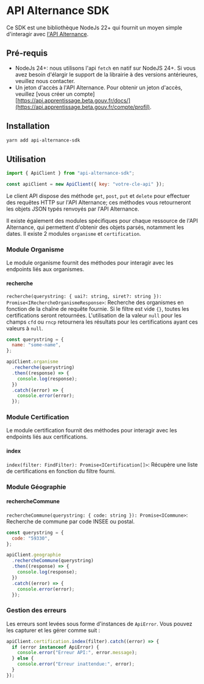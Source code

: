# API Alternance SDK

Ce SDK est une bibliothèque NodeJs 22+ qui fournit un moyen simple d'interagir avec [l'API Alternance](https://api.apprentissage.beta.gouv.fr/).

## Pré-requis

- NodeJs 24+: nous utilisons l'api `fetch` en natif sur NodeJS 24+. Si vous avez besoin d'élargir le support de la librairie à des versions antérieures, veuillez nous contacter.
- Un jeton d'accès à l'API Alternance. Pour obtenir un jeton d'accès, veuillez [vous créer un compte][https://api.apprentissage.beta.gouv.fr/docs/](https://api.apprentissage.beta.gouv.fr/compte/profil).

## Installation

```bash
yarn add api-alternance-sdk
```

## Utilisation

```javascript
import { ApiClient } from "api-alternance-sdk";

const apiClient = new ApiClient({ key: "votre-cle-api" });
```

Le client API dispose des méthode `get`, `post`, `put` et `delete` pour effectuer des requêtes HTTP sur l'API Alternance; ces méthodes vous retourneront les objets JSON typés renvoyés par l'API Alternance.

Il existe également des modules spécifiques pour chaque ressource de l'API Alternance, qui permettent d'obtenir des objets parsés, notamment les dates. Il existe 2 modules `organisme` et `certification`.

### Module Organisme

Le module organisme fournit des méthodes pour interagir avec les endpoints liés aux organismes.

#### recherche

`recherche(querystring: { uai?: string, siret?: string }): Promise<IRechercheOrganismeResponse>`: Recherche des organismes en fonction de la chaîne de requête fournie. Si le filtre est vide `{}`, toutes les certifications seront retournées. L'utilisation de la valeur `null` pour les champs `cfd` ou `rncp` retournera les résultats pour les certifications ayant ces valeurs à `null`.

```javascript
const querystring = {
  name: "some-name",
};

apiClient.organisme
  .recherche(querystring)
  .then((response) => {
    console.log(response);
  })
  .catch((error) => {
    console.error(error);
  });
```

### Module Certification

Le module certification fournit des méthodes pour interagir avec les endpoints liés aux certifications.

#### index

`index(filter: FindFilter): Promise<ICertification[]>`: Récupère une liste de certifications en fonction du filtre fourni.

### Module Géographie

#### rechercheCommune

`rechercheCommune(querystring: { code: string }): Promise<ICommune>`: Recherche de commune par code INSEE ou postal.

```javascript
const querystring = {
  code: "59330",
};

apiClient.geographie
  .rechercheCommune(querystring)
  .then((response) => {
    console.log(response);
  })
  .catch((error) => {
    console.error(error);
  });
```

### Gestion des erreurs

Les erreurs sont levées sous forme d'instances de `ApiError`. Vous pouvez les capturer et les gérer comme suit :

```javascript
apiClient.certification.index(filter).catch((error) => {
  if (error instanceof ApiError) {
    console.error("Erreur API:", error.message);
  } else {
    console.error("Erreur inattendue:", error);
  }
});
```

